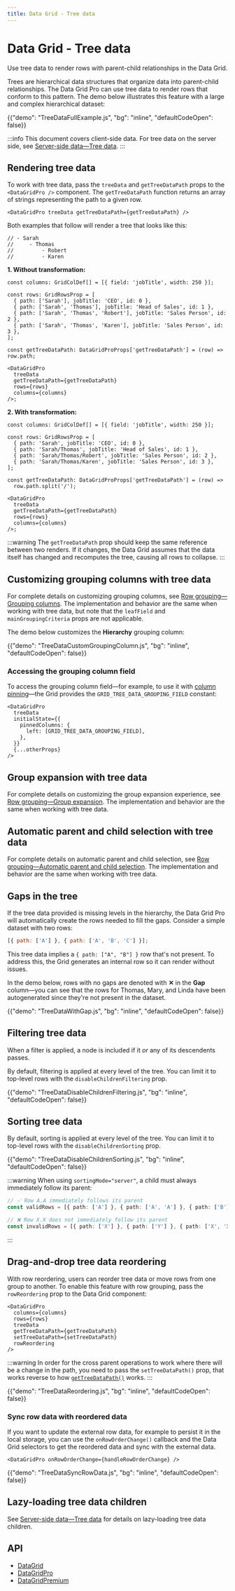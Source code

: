 ```yaml
---
title: Data Grid - Tree data
---
```


# Data Grid - Tree data [<span class="plan-pro"></span>](/x/introduction/licensing/#pro-plan 'Pro plan')

<p class="description">Use tree data to render rows with parent-child relationships in the Data Grid.</p>

Trees are hierarchical data structures that organize data into parent-child relationships.
The Data Grid Pro can use tree data to render rows that conform to this pattern.
The demo below illustrates this feature with a large and complex hierarchical dataset:

{{"demo": "TreeDataFullExample.js", "bg": "inline", "defaultCodeOpen": false}}

:::info
This document covers client-side data.
For tree data on the server side, see [Server-side data—Tree data](/x/react-data-grid/server-side-data/tree-data/).
:::

## Rendering tree data

To work with tree data, pass the `treeData` and `getTreeDataPath` props to the `<DataGridPro />` component.
The `getTreeDataPath` function returns an array of strings representing the path to a given row.

```tsx
<DataGridPro treeData getTreeDataPath={getTreeDataPath} />
```

Both examples that follow will render a tree that looks like this:

```tsx
// - Sarah
//     - Thomas
//         - Robert
//         - Karen
```

**1. Without transformation:**

```tsx
const columns: GridColDef[] = [{ field: 'jobTitle', width: 250 }];

const rows: GridRowsProp = [
  { path: ['Sarah'], jobTitle: 'CEO', id: 0 },
  { path: ['Sarah', 'Thomas'], jobTitle: 'Head of Sales', id: 1 },
  { path: ['Sarah', 'Thomas', 'Robert'], jobTitle: 'Sales Person', id: 2 },
  { path: ['Sarah', 'Thomas', 'Karen'], jobTitle: 'Sales Person', id: 3 },
];

const getTreeDataPath: DataGridProProps['getTreeDataPath'] = (row) => row.path;

<DataGridPro
  treeData
  getTreeDataPath={getTreeDataPath}
  rows={rows}
  columns={columns}
/>;
```

**2. With transformation:**

```tsx
const columns: GridColDef[] = [{ field: 'jobTitle', width: 250 }];

const rows: GridRowsProp = [
  { path: 'Sarah', jobTitle: 'CEO', id: 0 },
  { path: 'Sarah/Thomas', jobTitle: 'Head of Sales', id: 1 },
  { path: 'Sarah/Thomas/Robert', jobTitle: 'Sales Person', id: 2 },
  { path: 'Sarah/Thomas/Karen', jobTitle: 'Sales Person', id: 3 },
];

const getTreeDataPath: DataGridProProps['getTreeDataPath'] = (row) =>
  row.path.split('/');

<DataGridPro
  treeData
  getTreeDataPath={getTreeDataPath}
  rows={rows}
  columns={columns}
/>;
```

:::warning
The `getTreeDataPath` prop should keep the same reference between two renders.
If it changes, the Data Grid assumes that the data itself has changed and recomputes the tree, causing all rows to collapse.
:::

## Customizing grouping columns with tree data

For complete details on customizing grouping columns, see [Row grouping—Grouping columns](/x/react-data-grid/row-grouping/#grouping-columns).
The implementation and behavior are the same when working with tree data, but note that the `leafField` and `mainGroupingCriteria` props are not applicable.

The demo below customizes the **Hierarchy** grouping column:

{{"demo": "TreeDataCustomGroupingColumn.js", "bg": "inline", "defaultCodeOpen": false}}

### Accessing the grouping column field

To access the grouping column field—for example, to use it with [column pinning](/x/react-data-grid/column-pinning/)—the Grid provides the `GRID_TREE_DATA_GROUPING_FIELD` constant:

```tsx
<DataGridPro
  treeData
  initialState={{
    pinnedColumns: {
      left: [GRID_TREE_DATA_GROUPING_FIELD],
    },
  }}
  {...otherProps}
/>
```

## Group expansion with tree data

For complete details on customizing the group expansion experience, see [Row grouping—Group expansion](/x/react-data-grid/row-grouping/#group-expansion).
The implementation and behavior are the same when working with tree data.

## Automatic parent and child selection with tree data

For complete details on automatic parent and child selection, see [Row grouping—Automatic parent and child selection](/x/react-data-grid/row-grouping/#automatic-parent-and-child-selection).
The implementation and behavior are the same when working with tree data.

## Gaps in the tree

If the tree data provided is missing levels in the hierarchy, the Data Grid Pro will automatically create the rows needed to fill the gaps.
Consider a simple dataset with two rows:

```js
[{ path: ['A'] }, { path: ['A', 'B', 'C'] }];
```

This tree data implies a `{ path: ["A", "B"] }` row that's not present.
To address this, the Grid generates an internal row so it can render without issues.

In the demo below, rows with no gaps are denoted with **✕** in the **Gap** column—you can see that the rows for Thomas, Mary, and Linda have been autogenerated since they're not present in the dataset.

{{"demo": "TreeDataWithGap.js", "bg": "inline", "defaultCodeOpen": false}}

## Filtering tree data

When a filter is applied, a node is included if it _or_ any of its descendents passes.

By default, filtering is applied at every level of the tree.
You can limit it to top-level rows with the `disableChildrenFiltering` prop.

{{"demo": "TreeDataDisableChildrenFiltering.js", "bg": "inline", "defaultCodeOpen": false}}

## Sorting tree data

By default, sorting is applied at every level of the tree.
You can limit it to top-level rows with the `disableChildrenSorting` prop.

{{"demo": "TreeDataDisableChildrenSorting.js", "bg": "inline", "defaultCodeOpen": false}}

:::warning
When using `sortingMode="server"`, a child must always immediately follow its parent:

```ts
// ✅ Row A.A immediately follows its parent
const validRows = [{ path: ['A'] }, { path: ['A', 'A'] }, { path: ['B'] }];

// ❌ Row X.X does not immediately follow its parent
const invalidRows = [{ path: ['X'] }, { path: ['Y'] }, { path: ['X', 'X'] }];
```

:::

## Drag-and-drop tree data reordering

With row reordering, users can reorder tree data or move rows from one group to another.
To enable this feature with row grouping, pass the `rowReordering` prop to the Data Grid component:

```tsx
<DataGridPro
  columns={columns}
  rows={rows}
  treeData
  getTreeDataPath={getTreeDataPath}
  setTreeDataPath={setTreeDataPath}
  rowReordering
/>
```

:::warning
In order for the cross parent operations to work where there will be a change in the path, you need to pass the `setTreeDataPath()` prop, that works reverse to how [`getTreeDataPath()`](/x/api/data-grid/data-grid-pro/#data-grid-pro-prop-getTreeDataPath) works.
:::

{{"demo": "TreeDataReordering.js", "bg": "inline", "defaultCodeOpen": false}}

### Sync row data with reordered data

If you want to update the external row data, for example to persist it in the local storage, you can use the `onRowOrderChange()` callback and the Data Grid selectors to get the reordered data and sync with the external data.

```tsx
<DataGridPro onRowOrderChange={handleRowOrderChange} />
```

{{"demo": "TreeDataSyncRowData.js", "bg": "inline", "defaultCodeOpen": false}}

## Lazy-loading tree data children

See [Server-side data—Tree data](/x/react-data-grid/server-side-data/tree-data/) for details on lazy-loading tree data children.

## API

- [DataGrid](/x/api/data-grid/data-grid/)
- [DataGridPro](/x/api/data-grid/data-grid-pro/)
- [DataGridPremium](/x/api/data-grid/data-grid-premium/)

